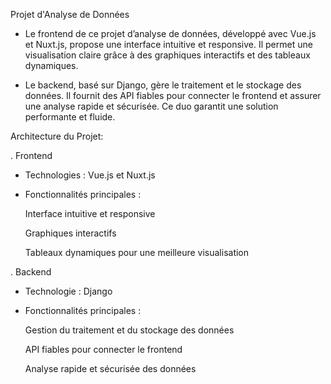Projet d'Analyse de Données

- Le frontend de ce projet d’analyse de données, développé avec Vue.js et Nuxt.js, propose une interface intuitive et responsive. Il permet une visualisation claire grâce à des graphiques interactifs et des tableaux dynamiques.

- Le backend, basé sur Django, gère le traitement et le stockage des données. Il fournit des API fiables pour connecter le frontend et assurer une analyse rapide et sécurisée. Ce duo garantit une solution performante et fluide.

Architecture du Projet:

. Frontend

- Technologies : Vue.js et Nuxt.js

- Fonctionnalités principales :    

   Interface intuitive et responsive

   Graphiques interactifs

   Tableaux dynamiques pour une meilleure visualisation

. Backend

- Technologie : Django

- Fonctionnalités principales :   

   Gestion du traitement et du stockage des données

   API fiables pour connecter le frontend

   Analyse rapide et sécurisée des données
